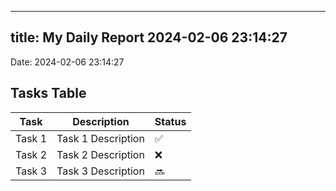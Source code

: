 
---
title: My Daily Report 2024-02-06 23:14:27
---

Date: 2024-02-06 23:14:27

## Tasks Table

| Task | Description | Status |
|------|-------------|--------|
| Task 1 | Task 1 Description | ✅ |
| Task 2 | Task 2 Description | ❌ |
| Task 3 | Task 3 Description | 🔜 |
